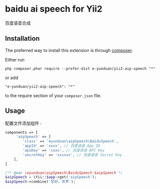baidu ai speech for Yii2
========================
百度语音合成

Installation
------------

The preferred way to install this extension is through [composer](http://getcomposer.org/download/).

Either run

```
php composer.phar require --prefer-dist e-yunduan/yii2-aip-speech "*"
```

or add

```
"e-yunduan/yii2-aip-speech": "*"
```

to the require section of your `composer.json` file.


Usage
-----


配置文件添加组件  :

```php
components => [
     'aipSpeech' => [
        'class' => 'eyunduan\aipSpeech\BaiduSpeech',
        'appId' => 'xxxx', // 百度语音 App ID
        'apiKey' => 'xxxx', // 百度语音 API Key
        'secretKey' => 'xxxxxx', // 百度语音 Secret Key
    ],
]
```

```php
/** @var \eyunduan\aipSpeech\BaiduSpeech $aipSpeech */
$aipSpeech = \Yii::$app->get('aipSpeech');
$aipSpeech->combine('您好，世界');
```